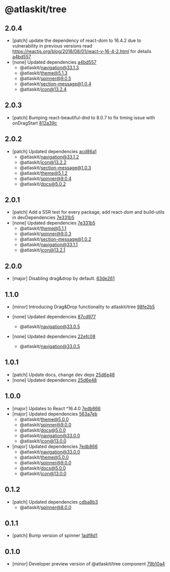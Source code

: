 # @atlaskit/tree

## 2.0.4
- [patch] update the dependency of react-dom to 16.4.2 due to vulnerability in previous versions read https://reactjs.org/blog/2018/08/01/react-v-16-4-2.html for details [a4bd557](https://bitbucket.org/atlassian/atlaskit-mk-2/commits/a4bd557)
- [none] Updated dependencies [a4bd557](https://bitbucket.org/atlassian/atlaskit-mk-2/commits/a4bd557)
  - @atlaskit/navigation@33.1.3
  - @atlaskit/theme@5.1.3
  - @atlaskit/spinner@9.0.5
  - @atlaskit/section-message@1.0.4
  - @atlaskit/icon@13.2.4

## 2.0.3
- [patch] Bumping react-beautiful-dnd to 8.0.7 to fix timing issue with onDragStart [812a39c](https://bitbucket.org/atlassian/atlaskit-mk-2/commits/812a39c)

## 2.0.2
- [patch] Updated dependencies [acd86a1](https://bitbucket.org/atlassian/atlaskit-mk-2/commits/acd86a1)
  - @atlaskit/navigation@33.1.2
  - @atlaskit/icon@13.2.2
  - @atlaskit/section-message@1.0.3
  - @atlaskit/theme@5.1.2
  - @atlaskit/spinner@9.0.4
  - @atlaskit/docs@5.0.2

## 2.0.1
- [patch] Add a SSR test for every package, add react-dom and build-utils in devDependencies [7e331b5](https://bitbucket.org/atlassian/atlaskit-mk-2/commits/7e331b5)
- [none] Updated dependencies [7e331b5](https://bitbucket.org/atlassian/atlaskit-mk-2/commits/7e331b5)
  - @atlaskit/theme@5.1.1
  - @atlaskit/spinner@9.0.3
  - @atlaskit/section-message@1.0.2
  - @atlaskit/navigation@33.1.1
  - @atlaskit/icon@13.2.1

## 2.0.0
- [major] Disabling drag&drop by default. [63de261](https://bitbucket.org/atlassian/atlaskit-mk-2/commits/63de261)

## 1.1.0
- [minor] Introducing Drag&Drop functionality to atlaskit/tree [98fe2b5](https://bitbucket.org/atlassian/atlaskit-mk-2/commits/98fe2b5)


- [none] Updated dependencies [87cd977](https://bitbucket.org/atlassian/atlaskit-mk-2/commits/87cd977)
  - @atlaskit/navigation@33.0.5
- [none] Updated dependencies [22efc08](https://bitbucket.org/atlassian/atlaskit-mk-2/commits/22efc08)
  - @atlaskit/navigation@33.0.5

## 1.0.1
- [patch] Update docs, change dev deps [25d6e48](https://bitbucket.org/atlassian/atlaskit-mk-2/commits/25d6e48)
- [none] Updated dependencies [25d6e48](https://bitbucket.org/atlassian/atlaskit-mk-2/commits/25d6e48)

## 1.0.0

- [major] Updates to React ^16.4.0 [7edb866](https://bitbucket.org/atlassian/atlaskit-mk-2/commits/7edb866)
- [major] Updated dependencies [563a7eb](https://bitbucket.org/atlassian/atlaskit-mk-2/commits/563a7eb)
  - @atlaskit/theme@5.0.0
  - @atlaskit/spinner@9.0.0
  - @atlaskit/docs@5.0.0
  - @atlaskit/navigation@33.0.0
  - @atlaskit/icon@13.0.0
- [major] Updated dependencies [7edb866](https://bitbucket.org/atlassian/atlaskit-mk-2/commits/7edb866)
  - @atlaskit/navigation@33.0.0
  - @atlaskit/theme@5.0.0
  - @atlaskit/spinner@9.0.0
  - @atlaskit/docs@5.0.0
  - @atlaskit/icon@13.0.0

## 0.1.2
- [patch] Updated dependencies [cdba8b3](https://bitbucket.org/atlassian/atlaskit-mk-2/commits/cdba8b3)
  - @atlaskit/spinner@8.0.0

## 0.1.1
- [patch] Bump version of spinner [1adf8d1](https://bitbucket.org/atlassian/atlaskit-mk-2/commits/1adf8d1)

## 0.1.0
- [minor] Developer preview version of @atlaskit/tree component [79b10a4](https://bitbucket.org/atlassian/atlaskit-mk-2/commits/79b10a4)
